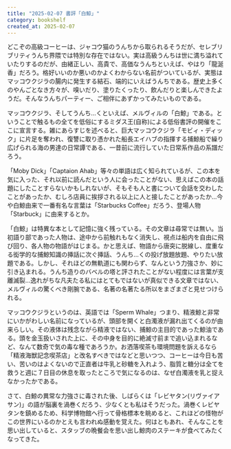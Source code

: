 ```yaml
---
title: "2025-02-07 書評「白鯨」"
category: bookshelf
created_at: 2025-02-07
---
```


どこぞの高級コーヒーは、ジャコウ猫のうんちから取られるそうだが、セレブリブリティうんち界隈では特別な存在ではない。実は高級うんちは世に満ち溢れていたりするのだが、由緒正しい、高貴で、高価なうんちといえば、やはり「龍涎香」だろう。格好いいのか悪いのかよくわからない名前がついているが、実態はマッコウクジラの腸内に発生する結石、端的にいえばうんちである。歴史上多くのやんごとなき方々が、嗅いだり、塗りたくったり、飲んだりと楽しんできたようだ。そんなうんちパーティー、ご相伴にあずかってみたいものである。

マッコウクジラ、そしてうんち...くといえば、メルヴィルの「白鯨」である。ということで触るもの全てを低俗にするミダス王(自称)による低俗書評の開催をここに宣言する。雑にあらすじを述べると、巨大マッコウクジラ「モビィ・ディック」に片足を奪われ、復讐に取り憑かれた船長エイハブの指揮する捕鯨船で繰り広げられる海の男達の日常譚である、一昔前に流行していた日常系作品の系譜だろう。

「Moby Dick」「Captaion Ahab」等々の単語は広く知られているが、この本を気に入った、それ以前に読んだという人に会ったことがない、思えばこの本の話題にしたことすらないかもしれないが、そもそも人と書について会話を交わしたことがあったか、むしろ店員に挨拶される以上に人と接したことがあったか...今や白鯨由来で一番有名な言葉は「Starbucks Coffee」だろう、登場人物「Starbuck」に由来するとか。

「白鯨」は特異な本として記憶に強く残っている。その文章は尋常では無い。当初語り部であった人物は、途中から前触れもなく消失し、視点は船内を自由に飛び回り、各人物の物語がはじまる。かと思えば、物語から唐突に脱線し、度重なる衒学的な捕鯨知識の挿話に次ぐ挿話、うんち...くの投げ放題放題、やりたい放題である。しかし、それほどの無軌道にも関わらず、なんという力強さか、妙に引き込まれる。うんち造りのバベルの塔と評されたことがない程度には言葉が支離滅裂...逸れがちな凡夫たる私にはとてもではないが真似できる文章ではない、メルヴィルの驚くべき剛腕である、名著の名著たる所以をまざまざと見せつけられる。

マッコウクジラというのは、英語では「Sperm Whale」つまり、精液鯨と非常にいかがわしい名前になっているが、頭部を開くと白濁液が漏れ出てくるのが由来らしい。その液体は残念ながら精液ではない、捕鯨の主目的であった鯨油である。頭を金玉扱いされた上に、その中身を目的に絶滅寸前まで追い込まれるなど、なんて数奇で気の毒な種であろうか。お洒落喫茶も環境問題を訴えるなら「精液海獣記念喫茶店」と改名すべきではなどと思いつつ、コーヒーは今日も苦い、苦いのはよくないので正直者は牛乳と砂糖を入れよう、脂質と糖分は全てを救うと週に７日目の休息を取ったところで気になるのは、なぜ白濁液を乳と捉えなかったかである。

さて、白鯨の異常な力強さに毒された後、しばらくは「レビヤタン(リヴァイアサン)」の語が脳裏を渦巻くだろう、少なくとも私はそうだった。渦巻くレビヤタンを鎮めるため、科学博物館へ行って骨格標本を眺めると、これほどの怪物がこの世界にいるのかとえも言われぬ感動を覚えた。何はともあれ、そんなことを思い出していると、スタッブの晩餐会を思い出し鯨肉のステーキが食べてみたくなってきた。